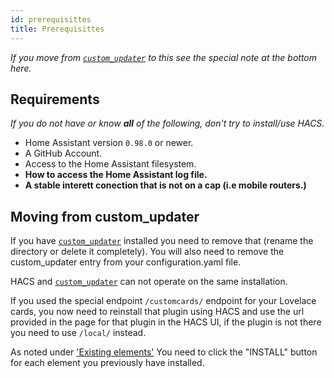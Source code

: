 ```yaml
---
id: prerequisittes
title: Prerequisittes
---
```


*If you move from [`custom_updater`](https://github.com/custom-components/custom_updater) to this see the special note at the bottom here.*

## Requirements

_If you do not have or know **all** of the following, don't try to install/use HACS._

- Home Assistant version `0.98.0` or newer.
- A GitHub Account.
- Access to the Home Assistant filesystem.
- **How to access the Home Assistant log file.**
- **A stable interett conection that is not on a cap (i.e mobile routers.)**


## Moving from custom_updater

If you have [`custom_updater`](https://github.com/custom-components/custom_updater) installed you need to remove that (rename the directory or delete it completely). You will also need to remove the custom_updater entry from your configuration.yaml file.

HACS and [`custom_updater`](https://github.com/custom-components/custom_updater) can not operate on the same installation.

If you used the special endpoint `/customcards/` endpoint for your Lovelace cards, you now need to reinstall that plugin using HACS and use the url provided in the page for that plugin in the HACS UI, if the plugin is not there you need to use `/local/` instead.

As noted under ['Existing elements'](basic/existing_elements.md) You need to click the "INSTALL" button for each element you previously have installed.